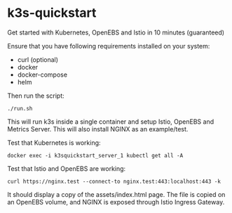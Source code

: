 # k3s-quickstart
Get started with Kubernetes, OpenEBS and Istio in 10 minutes (guaranteed)

Ensure that you have following requirements installed on your system:
* curl (optional)
* docker
* docker-compose
* helm

Then run the script:
```
./run.sh
```

This will run k3s inside a single container and setup Istio, OpenEBS and Metrics Server. This will also install NGINX as an example/test.

Test that Kubernetes is working:
```
docker exec -i k3squickstart_server_1 kubectl get all -A
```

Test that Istio and OpenEBS are working:
```
curl https://nginx.test --connect-to nginx.test:443:localhost:443 -k
```

It should display a copy of the assets/index.html page. The file is copied on an OpenEBS volume, and NGINX is exposed through Istio Ingress Gateway.
